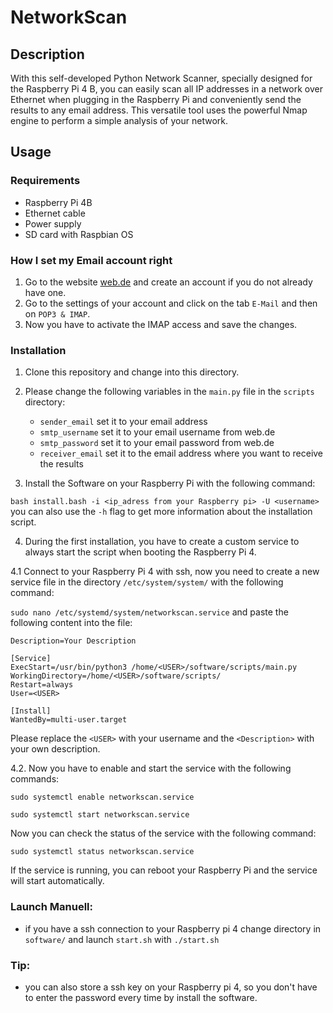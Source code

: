 # NetworkScan
## Description
With this self-developed Python Network Scanner, specially designed for the Raspberry Pi 4 B, you can easily scan all IP addresses in a network over Ethernet when plugging in the Raspberry Pi and conveniently send the results to any email address. This versatile tool uses the powerful Nmap engine to perform a simple analysis of your network.
## Usage
### Requirements
- Raspberry Pi 4B
- Ethernet cable
- Power supply
- SD card with Raspbian OS

### How I set my Email account right
1. Go to the website [web.de](https://web.de) and create an account if you do not already have one.  
2. Go to the settings of your account and click on the tab ```E-Mail``` and then on ```POP3 & IMAP```.
3. Now you have to activate the IMAP access and save the changes.


### Installation
1. Clone this repository and change into this directory.
2. Please change the following variables in the ```main.py``` file in the ```scripts``` directory:
    
    - ```sender_email``` set it to your email address
    - ```smtp_username``` set it to your email username from web.de
    - ```smtp_password``` set it to your email password from web.de
    - ```receiver_email``` set it to the email address where you want to receive the results
   
   
3. Install the Software on your Raspberry Pi with the following command:

```bash install.bash -i <ip_adress from your Raspberry pi> -U <username>```
you can also use the ```-h``` flag to get more information about the installation script.


4. During the first installation, you have to create a custom service to always start the script when booting the Raspberry Pi 4.

4.1 Connect to your Raspberry Pi 4 with ssh, now you need to create a new service file in the directory ``/etc/system/system/`` with the following command:

```sudo nano /etc/systemd/system/networkscan.service```
and paste the following content into the file:
```[Unit]
Description=Your Description

[Service]
ExecStart=/usr/bin/python3 /home/<USER>/software/scripts/main.py
WorkingDirectory=/home/<USER>/software/scripts/
Restart=always
User=<USER>

[Install]
WantedBy=multi-user.target
```
Please replace the ```<USER>``` with your username and the ```<Description>``` with your own description.

4.2. Now you have to enable and start the service with the following commands:

```sudo systemctl enable networkscan.service```

```sudo systemctl start networkscan.service```

Now you can check the status of the service with the following command:

```sudo systemctl status networkscan.service```

If the service is running, you can reboot your Raspberry Pi and the service will start automatically.

### Launch Manuell:
   
- if you have a ssh connection to your Raspberry pi 4 change directory in ```software/``` and launch ```start.sh``` with ```./start.sh```

### Tip:
 - you can also store a ssh key on your Raspberry pi 4, so you don't have to enter the password every time by install the software.
